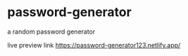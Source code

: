 # password-generator
a random password generator

live preview link
https://password-generator123.netlify.app/